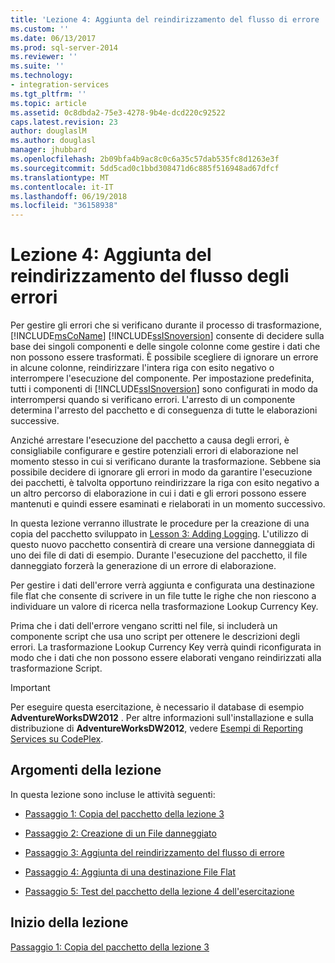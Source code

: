 ```yaml
---
title: 'Lezione 4: Aggiunta del reindirizzamento del flusso di errore | Documenti Microsoft'
ms.custom: ''
ms.date: 06/13/2017
ms.prod: sql-server-2014
ms.reviewer: ''
ms.suite: ''
ms.technology:
- integration-services
ms.tgt_pltfrm: ''
ms.topic: article
ms.assetid: 0c8dbda2-75e3-4278-9b4e-dcd220c92522
caps.latest.revision: 23
author: douglaslM
ms.author: douglasl
manager: jhubbard
ms.openlocfilehash: 2b09bfa4b9ac8c0c6a35c57dab535fc8d1263e3f
ms.sourcegitcommit: 5dd5cad0c1bbd308471d6c885f516948ad67dfcf
ms.translationtype: MT
ms.contentlocale: it-IT
ms.lasthandoff: 06/19/2018
ms.locfileid: "36158938"
---
```

# <a name="lesson-4-adding-error-flow-redirection"></a>Lezione 4: Aggiunta del reindirizzamento del flusso degli errori
  Per gestire gli errori che si verificano durante il processo di trasformazione, [!INCLUDE[msCoName](../includes/msconame-md.md)] [!INCLUDE[ssISnoversion](../includes/ssisnoversion-md.md)] consente di decidere sulla base dei singoli componenti e delle singole colonne come gestire i dati che non possono essere trasformati. È possibile scegliere di ignorare un errore in alcune colonne, reindirizzare l'intera riga con esito negativo o interrompere l'esecuzione del componente. Per impostazione predefinita, tutti i componenti di [!INCLUDE[ssISnoversion](../includes/ssisnoversion-md.md)] sono configurati in modo da interrompersi quando si verificano errori. L'arresto di un componente determina l'arresto del pacchetto e di conseguenza di tutte le elaborazioni successive.  
  
 Anziché arrestare l'esecuzione del pacchetto a causa degli errori, è consigliabile configurare e gestire potenziali errori di elaborazione nel momento stesso in cui si verificano durante la trasformazione. Sebbene sia possibile decidere di ignorare gli errori in modo da garantire l'esecuzione dei pacchetti, è talvolta opportuno reindirizzare la riga con esito negativo a un altro percorso di elaborazione in cui i dati e gli errori possono essere mantenuti e quindi essere esaminati e rielaborati in un momento successivo.  
  
 In questa lezione verranno illustrate le procedure per la creazione di una copia del pacchetto sviluppato in [Lesson 3: Adding Logging](lesson-3-add-logging-with-ssis.md). L'utilizzo di questo nuovo pacchetto consentirà di creare una versione danneggiata di uno dei file di dati di esempio. Durante l'esecuzione del pacchetto, il file danneggiato forzerà la generazione di un errore di elaborazione.  
  
 Per gestire i dati dell'errore verrà aggiunta e configurata una destinazione file flat che consente di scrivere in un file tutte le righe che non riescono a individuare un valore di ricerca nella trasformazione Lookup Currency Key.  
  
 Prima che i dati dell'errore vengano scritti nel file, si includerà un componente script che usa uno script per ottenere le descrizioni degli errori. La trasformazione Lookup Currency Key verrà quindi riconfigurata in modo che i dati che non possono essere elaborati vengano reindirizzati alla trasformazione Script.  
  
> [!IMPORTANT]  
>  Per eseguire questa esercitazione, è necessario il database di esempio **AdventureWorksDW2012** . Per altre informazioni sull'installazione e sulla distribuzione di **AdventureWorksDW2012**, vedere [Esempi di Reporting Services su CodePlex](http://go.microsoft.com/fwlink/p/?LinkId=526910).  
  
## <a name="tasks-in-lesson"></a>Argomenti della lezione  
 In questa lezione sono incluse le attività seguenti:  
  
-   [Passaggio 1: Copia del pacchetto della lezione 3](lesson-4-1-copying-the-lesson-3-package.md)  
  
-   [Passaggio 2: Creazione di un File danneggiato](lesson-4-2-creating-a-corrupted-file.md)  
  
-   [Passaggio 3: Aggiunta del reindirizzamento del flusso di errore](lesson-4-3-adding-error-flow-redirection.md)  
  
-   [Passaggio 4: Aggiunta di una destinazione File Flat](lesson-4-4-adding-a-flat-file-destination.md)  
  
-   [Passaggio 5: Test del pacchetto della lezione 4 dell'esercitazione](lesson-4-5-testing-the-lesson-4-tutorial-package.md)  
  
## <a name="start-the-lesson"></a>Inizio della lezione  
 [Passaggio 1: Copia del pacchetto della lezione 3](lesson-4-1-copying-the-lesson-3-package.md)  
  
  